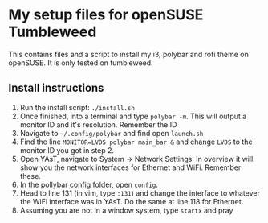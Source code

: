# My setup files for openSUSE Tumbleweed
This contains files and a script to install my i3, polybar and rofi
theme on openSUSE. It is only tested on tumbleweed.

## Install instructions
1. Run the install script: `./install.sh`
2. Once finished, into a terminal and type `polybar -m`. This will
   output a monitor ID and it's resolution. Remember the ID
3. Navigate to `~/.config/polybar` and find open `launch.sh`
4. Find the line `MONITOR=LVDS polybar main_bar &` and change `LVDS` to
   the monitor ID you got in step 2.
4. Open YAsT, navigate to System -> Network Settings. In overview it
   will show you the network interfaces for Ethernet and WiFi. Remember
   these.
5. In the pollybar config folder, open `config`.
6. Head to line 131 (in vim, type `:131`) and change the interface to
   whatever the WiFi interface was in YAsT. Do the same at line 118 for
   Ethernet.
7. Assuming you are not in a window system, type `startx` and pray
